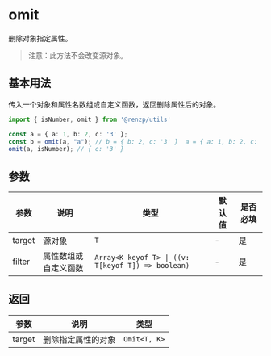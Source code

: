 # omit

删除对象指定属性。

> 注意：此方法不会改变源对象。

## 基本用法

传入一个对象和属性名数组或自定义函数，返回删除属性后的对象。

```ts
import { isNumber, omit } from '@renzp/utils'

const a = { a: 1, b: 2, c: '3' };
const b = omit(a, "a"); // b = { b: 2, c: '3' }  a = { a: 1, b: 2, c: '3' }
omit(a, isNumber); // { c: '3' }
```

## 参数


| 参数   | 说明                 | 类型                                               | 默认值 | 是否必填 |
| ------ | -------------------- | -------------------------------------------------- | ------ | -------- |
| target | 源对象               | `T`                                                | -      | 是       |
| filter | 属性数组或自定义函数 | `Array<K keyof T> \| ((v: T[keyof T]) => boolean)` | -      | 是       |


## 返回

| 参数   | 说明               | 类型         |
| ------ | ------------------ | ------------ |
| target | 删除指定属性的对象 | `Omit<T, K>` |
